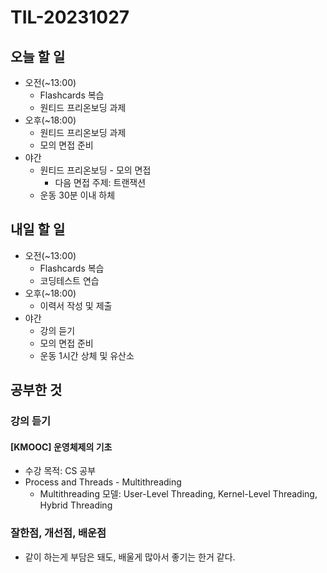 # TIL-20231027

## 오늘 할 일

- 오전(~13:00)
  - Flashcards 복습
  - 원티드 프리온보딩 과제
- 오후(~18:00)
  - 원티드 프리온보딩 과제
  - 모의 면접 준비
- 야간
  - 원티드 프리온보딩 - 모의 면접
    - 다음 면접 주제: 트랜잭션
  - 운동 30분 이내 하체

## 내일 할 일

- 오전(~13:00)
  - Flashcards 복습
  - 코딩테스트 연습
- 오후(~18:00)
  - 이력서 작성 및 제출
- 야간
  - 강의 듣기
  - 모의 면접 준비
  - 운동 1시간 상체 및 유산소

## 공부한 것

### 강의 듣기

#### [KMOOC] 운영체제의 기초

- 수강 목적: CS 공부
- Process and Threads - Multithreading
  - Multithreading 모델: User-Level Threading, Kernel-Level Threading, Hybrid Threading

### 잘한점, 개선점, 배운점

- 같이 하는게 부담은 돼도, 배울게 많아서 좋기는 한거 같다.
